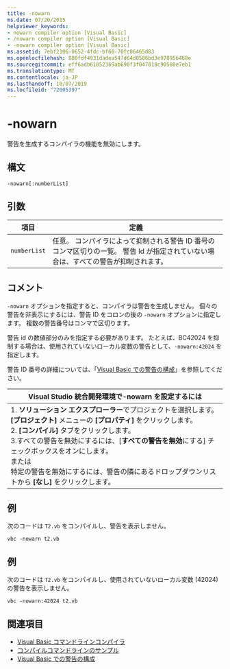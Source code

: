 ```yaml
---
title: -nowarn
ms.date: 07/20/2015
helpviewer_keywords:
- nowarn compiler option [Visual Basic]
- /nowarn compiler option [Visual Basic]
- -nowarn compiler option [Visual Basic]
ms.assetid: 7ebf2106-0652-4fdc-bf60-70fc86465d83
ms.openlocfilehash: 880fdf4931dadea547d64d0506bd3e978956468e
ms.sourcegitcommit: eff6adb61852369ab690f3f047818c90580e7eb1
ms.translationtype: MT
ms.contentlocale: ja-JP
ms.lasthandoff: 10/07/2019
ms.locfileid: "72005397"
---
```

# <a name="-nowarn"></a>-nowarn
警告を生成するコンパイラの機能を無効にします。  
  
## <a name="syntax"></a>構文  
  
```console  
-nowarn[:numberList]  
```  
  
## <a name="arguments"></a>引数  
  
|項目|定義|  
|---|---|  
|`numberList`|任意。 コンパイラによって抑制される警告 ID 番号のコンマ区切りの一覧。 警告 Id が指定されていない場合は、すべての警告が抑制されます。|  
  
## <a name="remarks"></a>コメント  
 `-nowarn` オプションを指定すると、コンパイラは警告を生成しません。 個々の警告を非表示にするには、警告 ID をコロンの後の `-nowarn` オプションに指定します。 複数の警告番号はコンマで区切ります。  
  
 警告 id の数値部分のみを指定する必要があります。 たとえば、BC42024 を抑制する場合は、使用されていないローカル変数の警告として、`-nowarn:42024` を指定します。  
  
 警告 ID 番号の詳細については、「[Visual Basic での警告の構成](/visualstudio/ide/configuring-warnings-in-visual-basic)」を参照してください。  
  
|Visual Studio 統合開発環境で-nowarn を設定するには|  
|---|  
|1. **ソリューション エクスプローラー**でプロジェクトを選択します。 **[プロジェクト]** メニューの **[プロパティ]** をクリックします。 <br />2. **[コンパイル]** タブをクリックします。<br />3.すべての警告を無効にするには、[**すべての警告を無効**にする] チェックボックスをオンにします。<br />     または<br />     特定の警告を無効にするには、警告の隣にあるドロップダウンリストから **[なし]** をクリックします。|  
  
## <a name="example"></a>例  
 次のコードは `T2.vb` をコンパイルし、警告を表示しません。  
  
```console
vbc -nowarn t2.vb  
```  
  
## <a name="example"></a>例  
 次のコードは `T2.vb` をコンパイルし、使用されていないローカル変数 (42024) の警告を表示しません。  
  
```console
vbc -nowarn:42024 t2.vb  
```  
  
## <a name="see-also"></a>関連項目

- [Visual Basic コマンドラインコンパイラ](../../../visual-basic/reference/command-line-compiler/index.md)
- [コンパイルコマンドラインのサンプル](../../../visual-basic/reference/command-line-compiler/sample-compilation-command-lines.md)
- [Visual Basic での警告の構成](/visualstudio/ide/configuring-warnings-in-visual-basic)
